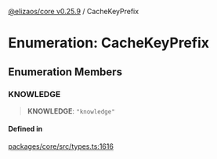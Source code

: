 [@elizaos/core v0.25.9](../index.md) / CacheKeyPrefix

# Enumeration: CacheKeyPrefix

## Enumeration Members

### KNOWLEDGE

> **KNOWLEDGE**: `"knowledge"`

#### Defined in

[packages/core/src/types.ts:1616](https://github.com/Shelpin/aeternalsv2/blob/main/packages/core/src/types.ts#L1616)
